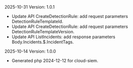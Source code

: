2025-10-31 Version: 1.0.1
- Update API CreateDetectionRule: add request parameters DetectionRuleTemplateId.
- Update API CreateDetectionRule: add request parameters DetectionRuleTemplateVersion.
- Update API ListIncidents: add response parameters Body.Incidents.$.IncidentTags.


2025-10-14 Version: 1.0.0
- Generated php 2024-12-12 for cloud-siem.


